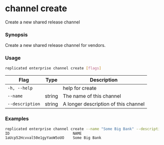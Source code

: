 # channel create

Create a new shared release channel

### Synopsis

Create a new shared release channel for vendors.

### Usage
```bash
replicated enterprise channel create [flags]
```


| Flag                  | Type   | Description |
|-----------------------|--------|-------------|
| `-h, --help` | | help for create |
| `--name` | string | The name of this channel |
| `--description` | string | A longer description of this channel |

### Examples

```bash
replicated enterprise channel create --name "Some Big Bank" --description "A longer description of the channel"
ID                             NAME
1aUcp52Hcvval50e1gyYaoW5oUO    Some Big Bank
```
